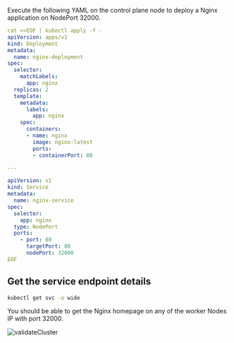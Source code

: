 Execute the following YAML on the control plane node to deploy a Nginx application on NodePort 32000.

``` yaml
cat <<EOF | kubectl apply -f -
apiVersion: apps/v1
kind: Deployment
metadata:
  name: nginx-deployment
spec:
  selector:
    matchLabels:
      app: nginx
  replicas: 2
  template:
    metadata:
      labels:
        app: nginx
    spec:
      containers:
      - name: nginx
        image: nginx:latest
        ports:
        - containerPort: 80

---

apiVersion: v1
kind: Service
metadata:
  name: nginx-service
spec:
  selector:
    app: nginx
  type: NodePort
  ports:
    - port: 80
      targetPort: 80
      nodePort: 32000
EOF
```

## Get the service endpoint details
```bash
kubectl get svc -o wide
```
You should be able to get the Nginx homepage on any of the worker Nodes IP with port 32000.

![validateCluster](https://raw.githubusercontent.com/Testuser/Kubernetes/main/Nodes/images/ControlPlane.png)



